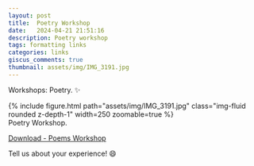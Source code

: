 ```yaml
---
layout: post
title:  Poetry Workshop
date:   2024-04-21 21:51:16
description: Poetry workshop
tags: formatting links
categories: links
giscus_comments: true
thumbnail: assets/img/IMG_3191.jpg
---
```

Workshops: Poetry. :sparkles:

<div class="row mt-3">
    <div class="col-sm mt-3 mt-md-0">
        {% include figure.html path="assets/img/IMG_3191.jpg" class="img-fluid rounded z-depth-1" width=250 zoomable=true %}
    </div>
</div>

<div class="caption">
    Poetry Workshop.
</div>

<a href="https://workshop-academy.github.io/assets/pdf/POEMS_workshop_academy.pdf">Download - Poems Workshop </a>

Tell us about your experience! :smile:
